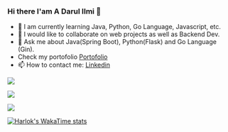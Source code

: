 ### Hi there I'am A Darul Ilmi 👋


- 🌱 I am currently learning Java, Python, Go Language, Javascript, etc.
- 👯 I would like to collaborate on web projects as well as Backend Dev.
- 💬 Ask me about Java(Spring Boot), Python(Flask) and Go Language (Gin).
- Check my portofolio [Portofolio](https://darulcode.github.io/)
- 📫 How to contact me: [Linkedin](https://www.linkedin.com/in/darulilmi)

![](https://github-readme-stats.vercel.app/api?username=darulcode&show_icons=true&include_all_commits=true)

![](https://github-readme-streak-stats.herokuapp.com/?user=darulcode)

![](https://github-readme-stats.vercel.app/api/top-langs/?username=darulcode&hide_progress=compact&layout=compact)

[![Harlok's WakaTime stats](https://github-readme-stats.vercel.app/api/wakatime?username=darulcode)](https://github.com/darulcode/github-readme-stats)
